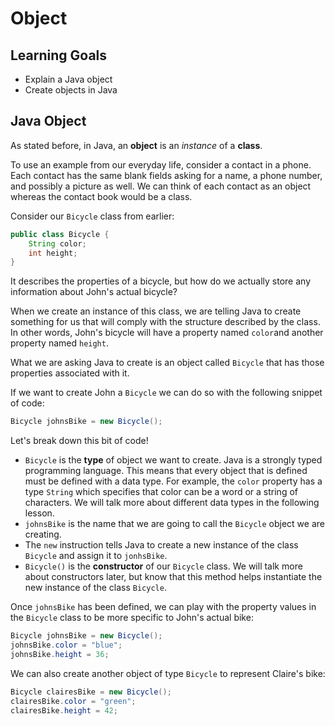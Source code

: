 # Object

## Learning Goals

- Explain a Java object
- Create objects in Java

## Java Object

As stated before, in Java, an **object** is an _instance_ of a **class**.

To use an example from our everyday life, consider a contact in a phone. Each contact has the same blank fields
asking for a name, a phone number, and possibly a picture as well. We can think of each contact as an object whereas
the contact book would be a class.

Consider our `Bicycle` class from earlier:

```java
public class Bicycle {
    String color;
    int height;
} 
```

It describes the properties of a bicycle, but how do we actually store any information about John's actual bicycle?

When we create an instance of this class, we are telling Java to create something for us that will comply with the
structure described by the class. In other words, John's bicycle will have a property named `color`and another property
named `height`.

What we are asking Java to create is an object called `Bicycle` that has those properties associated with it.

If we want to create John a `Bicycle` we can do so with the following snippet of code:

```java
Bicycle johnsBike = new Bicycle(); 
```

Let's break down this bit of code!

- `Bicycle` is the **type** of object we want to create. Java is a strongly typed programming language. This means that
every object that is defined must be defined with a data type. For example, the `color` property has a type `String`
which specifies that color can be a word or a string of characters. We will talk more about different data types in the
following lesson.
- `johnsBike` is the name that we are going to call the `Bicycle` object we are creating.
- The `new` instruction tells Java to create a new instance of the class `Bicycle` and assign it to `jonhsBike`.
- `Bicycle()` is the **constructor** of our `Bicycle` class. We will talk more about constructors later, but know that
this method helps instantiate the new instance of the class `Bicycle`.

Once `johnsBike` has been defined, we can play with the property values in the `Bicycle` class to be more specific to
John's actual bike:

```java
Bicycle johnsBike = new Bicycle();
johnsBike.color = "blue";
johnsBike.height = 36;
```

We can also create another object of type `Bicycle` to represent Claire's bike:

```java
Bicycle clairesBike = new Bicycle();
clairesBike.color = "green";
clairesBike.height = 42;
```

